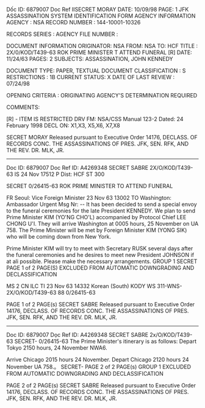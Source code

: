 Dốc ID: 6879007 Doc Ref IISECRET MORAY
DATE: 10/09/98
PAGE: 1
JFK ASSASSINATION SYSTEM
IDENTIFICATION FORM
AGENCY INFORMATION
AGENCY : NSA
RECORD NUMBER : 144-10001-10326

RECORDS SERIES :
AGENCY FILE NUMBER :

DOCUMENT INFORMATION
ORIGINATOR: NSA
FROM: NSA
TO: HCF
TITLE : 2X/0/KOD/T439-63 ROK PRIME MINISTER T ATTEND FUNERAL [R]
DATE: 11/24/63
PAGES: 2
SUBJECTS:
ASSASSINATION, JOHN KENNEDY

DOCUMENT TYPE: PAPER, TEXTUAL DOCUMENT
CLASSIFICATION : S
RESTRICTIONS : 1B
CURRENT STATUS: X
DATE OF LAST REVIEW : 07/24/98

OPENING CRITERIA :
ORIGINATING AGENCY'S DETERMINATION REQUIRED

COMMENTS:

[R] - ITEM IS RESTRICTED
DRV FM: NSA/CSS Manual 123-2
Dated: 24 February 1998
DECL ON: X1,X3, X5,X6, X7,X8

SECRET MORAY
Released pursuant to Executive Order 14176, DECLASS. OF RECORDS CONC. THE ASSASSINATIONS OF PRES. JFK, SEN.
RFK, AND THE REV. DR. MLK, JR.

---

Doc ID: 6879007 Doc Ref ID: A4269348
SECRET SABRE
2X/O/KOD/T439-63
IS 24 Nov 17512 P
Dist: HCF
ST 300

SECRET 0/26415-63
ROK PRIME MINISTER TO ATTEND FUNERAL

FR Seoul: Vice Foreign Minister 23 Nov 63 13002
TO Washington: Ambassador Urgent
Msg Nr: --
It has been decided to send a special envoy to the funeral
ceremonies for the late President KENNEDY. We plan to send
Prime Minister KIM (YO'NG CHO'L) accompanied by Protocol Chief
LEE CHONG U'I. They will arrive Washington at 0005 hours,
25 November on UA 758. The Prime Minister will be met by
Foreign Minister KIM (YONG SIK) who will be coming down from
New York.

Prime Minister KIM will try to meet with Secretary RUSK
several days after the funeral ceremonies and he desires to
meet new President JOHNSON if at ali possible. Please make the
necessary arrangements.
GROUP 1 SECRET PAGE 1 of 2 PAGE(S)
EXCLUDED FROM AUTOMATIC
DOWNGRADING AND DECLASSIFICATION

MS 2 CN ILC TI 23 Nov 63 14332
Korean
(South) KODY WS 311-WNS- 2X/O/KOD/T439-63
88
0/26415-63

PAGE 1 of 2 PAGE(s)
SECRET SABRE
Released pursuant to Executive Order 14176, DECLASS. OF RECORDS CONC. THE ASSASSINATIONS OF PRES. JFK, SEN.
RFK, AND THE REV. DR. MLK, JR.

---

Doc ID: 6879007 Dọc Ref ID: A4269348
SECRET SABRE
2x/O/KOD/T439-63
SECRET- 0/26415-63
The Prime Minister's itinerary is as follows: Depart
Tokyo 2150 hours, 24 November NWA6.

Arrive Chicago 2015 hours 24 November.
Depart Chicago 2120 hours 24 November UA 758.。
SECRET- PAGE 2 of 2 PAGE(s)
GROUP 1
EXCLUDED FROM AUTOMATIC
DOWNGRADING AND DECLASSIFICATION

PAGE 2 of 2 PAGE(s)
SECRET SABRE
Released pursuant to Executive Order 14176, DECLASS. OF RECORDS CONC. THE ASSASSINATIONS OF PRES. JFK, SEN.
RFK, AND THE REV. DR. MLK, JR.
